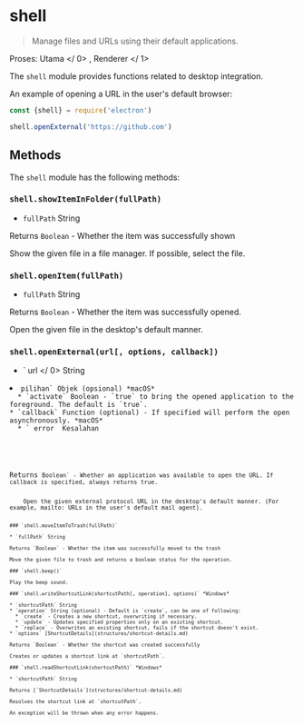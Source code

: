# shell

> Manage files and URLs using their default applications.

Proses:  Utama </ 0> ,  Renderer </ 1></p> 

The `shell` module provides functions related to desktop integration.

An example of opening a URL in the user's default browser:

```javascript
const {shell} = require('electron')

shell.openExternal('https://github.com')
```

## Methods

The `shell` module has the following methods:

### `shell.showItemInFolder(fullPath)`

* `fullPath` String

Returns `Boolean` - Whether the item was successfully shown

Show the given file in a file manager. If possible, select the file.

### `shell.openItem(fullPath)`

* `fullPath` String

Returns `Boolean` - Whether the item was successfully opened.

Open the given file in the desktop's default manner.

### `shell.openExternal(url[, options, callback])`

* ` url </ 0>  String</li>
<li><code>pilihan` Objek (opsional) *macOS* 
  * `activate` Boolean - `true` to bring the opened application to the foreground. The default is `true`.
* `callback` Function (optional) - If specified will perform the open asynchronously. *macOS* 
  * ` error </ 0> Kesalahan</li>
</ul></li>
</ul>

<p>Returns <code>Boolean` - Whether an application was available to open the URL. If callback is specified, always returns true.</p> 
    Open the given external protocol URL in the desktop's default manner. (For example, mailto: URLs in the user's default mail agent).
    
    ### `shell.moveItemToTrash(fullPath)`
    
    * `fullPath` String
    
    Returns `Boolean` - Whether the item was successfully moved to the trash
    
    Move the given file to trash and returns a boolean status for the operation.
    
    ### `shell.beep()`
    
    Play the beep sound.
    
    ### `shell.writeShortcutLink(shortcutPath[, operation], options)` *Windows*
    
    * `shortcutPath` String
    * `operation` String (optional) - Default is `create`, can be one of following: 
      * `create` - Creates a new shortcut, overwriting if necessary.
      * `update` - Updates specified properties only on an existing shortcut.
      * `replace` - Overwrites an existing shortcut, fails if the shortcut doesn't exist.
    * `options` [ShortcutDetails](structures/shortcut-details.md)
    
    Returns `Boolean` - Whether the shortcut was created successfully
    
    Creates or updates a shortcut link at `shortcutPath`.
    
    ### `shell.readShortcutLink(shortcutPath)` *Windows*
    
    * `shortcutPath` String
    
    Returns [`ShortcutDetails`](structures/shortcut-details.md)
    
    Resolves the shortcut link at `shortcutPath`.
    
    An exception will be thrown when any error happens.